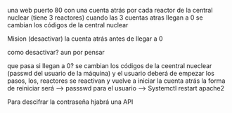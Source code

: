 una web puerto 80 con una cuenta atrás  por cada  reactor  de la central nuclear (tiene 3 reactores)
cuando  las 3 cuentas atras llegan a 0 se cambian los códigos de la central nuclear

Mision (desactivar) la cuenta atrás antes de llegar a 0


como  desactivar? aun por pensar


que pasa si llegan a 0?
se cambian los códigos de la ceentral nueclear (passwd del usuario de la máquina) y el usuario deberá de empezar los pasos, los, reactores se reactivan y vuelve a iniciar la cuenta atrás
la forma de reiniciar será   --> passswd para el usuario
					 -->	Systemctl restart apache2



Para descifrar la contraseña
hjabrá una API

